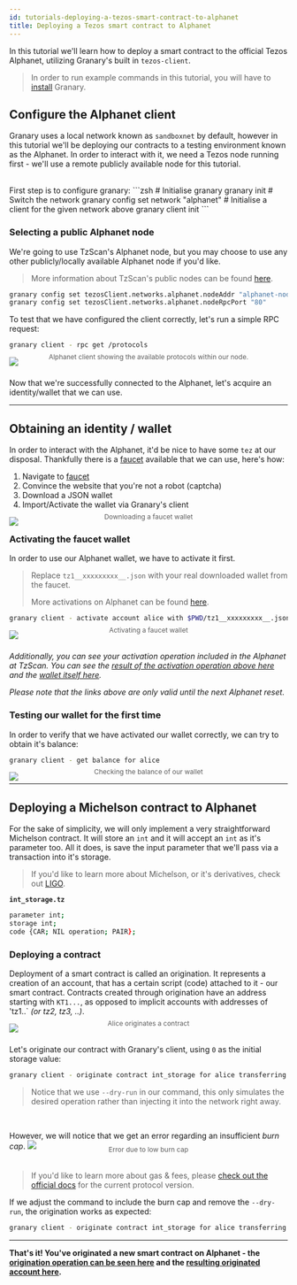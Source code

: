 ```yaml
---
id: tutorials-deploying-a-tezos-smart-contract-to-alphanet
title: Deploying a Tezos smart contract to Alphanet
---
```


In this tutorial we'll learn how to deploy a smart contract to the official Tezos Alphanet, utilizing Granary's built in `tezos-client`.

> In order to run example commands in this tutorial, you will have to [install](getting-started-install.md) Granary.

## Configure the Alphanet client

Granary uses a local network known as `sandboxnet` by default, however in this tutorial we'll be deploying our contracts to a testing environment known as the Alphanet. In order to interact with it, we need a Tezos node running first - we'll use a remote publicly available node for this tutorial.

<br/>
First step is to configure granary:
```zsh
# Initialise granary
granary init
# Switch the network
granary config set network "alphanet"
# Initialise a client for the given network above
granary client init
```

### Selecting a public Alphanet node

We're going to use TzScan's Alphanet node, but you may choose to use any other publicly/locally available Alphanet node if you'd like.

> More information about TzScan's public nodes can be found [here](https://mainnet-node.tzscan.io).

```zsh
granary config set tezosClient.networks.alphanet.nodeAddr "alphanet-node.tzscan.io"
granary config set tezosClient.networks.alphanet.nodeRpcPort "80"
```

To test that we have configured the client correctly, let's run a simple RPC request:

```zsh
granary client - rpc get /protocols
```

<img src="/granary/img/tutorials/deploy-a-tezos-smart-contract-to-alphanet/rpc-get-protocols.png" />
<div style="opacity: 0.7; text-align: center; font-size: 12px; margin-top:-24px;">
Alphanet client showing the available protocols within our node.
</div>

<br/>

Now that we're successfully connected to the Alphanet, let's acquire an identity/wallet that we can use.

---

## Obtaining an identity / wallet

In order to interact with the Alphanet, it'd be nice to have some `tez` at our disposal. Thankfully there is a [faucet](https://faucet.tzalpha.net) available that we can use, here's how:

1. Navigate to [faucet](https://faucet.tzalpha.net)
2. Convince the website that you're not a robot (captcha)
3. Download a JSON wallet
4. Import/Activate the wallet via Granary's client

<img src="/granary/img/tutorials/deploy-a-tezos-smart-contract-to-alphanet/faucet.png" />
<div style="opacity: 0.7; text-align: center; font-size: 12px; margin-top:-24px;">
Downloading a faucet wallet
</div>

### Activating the faucet wallet

In order to use our Alphanet wallet, we have to activate it first.

> Replace `tz1__xxxxxxxxx__.json` with your real downloaded wallet from the faucet.
>
> More activations on Alphanet can be found [here](https://tezos.gitlab.io/alphanet/introduction/howtouse.html#get-free-tez).

```zsh
granary client - activate account alice with $PWD/tz1__xxxxxxxxx__.json
```

<img src="/granary/img/tutorials/deploy-a-tezos-smart-contract-to-alphanet/activate-the-wallet.png" />
<div style="opacity: 0.7; text-align: center; font-size: 12px; margin-top:-24px;">
Activating a faucet wallet
</div>
<br/>

<i>Additionally, you can see your activation operation included in the Alphanet at TzScan. You can see the [result of the activation operation above here](https://alphanet.tzscan.io/opV7vLCTsA82ByP5bCWZd6aMQ9SLCCxgvjaHCmsNf3x1YdycEP6) and the [wallet itself here](https://alphanet.tzscan.io/tz1iEg64GNrg2dni4BbLengagYBA9p5r3W4i).</i>

<i>Please note that the links above are only valid until the next Alphanet reset.</i>

### Testing our wallet for the first time
In order to verify that we have activated our wallet correctly, we can try to obtain it's balance:

```zsh
granary client - get balance for alice
```

<img src="/granary/img/tutorials/deploy-a-tezos-smart-contract-to-alphanet/balance.png" />
<div style="opacity: 0.7; text-align: center; font-size: 12px; margin-top:-24px;">
Checking the balance of our wallet
</div>

---

## Deploying a Michelson contract to Alphanet

For the sake of simplicity, we will only implement a very straightforward Michelson contract. It will store an `int` and it will accept an `int` as it's parameter too. All it does, is save the input parameter that we'll pass via a transaction into it's storage.

> If you'd like to learn more about Michelson, or it's derivatives, check out [LIGO](https://ligolang.org).

**`int_storage.tz`**
```zsh
parameter int;
storage int;
code {CAR; NIL operation; PAIR};
```

### Deploying a contract

Deployment of a smart contract is called an origination. It represents a creation of an account, that has a certain script (code) attached to it - our smart contract. Contracts created through origination have an address starting with `KT1...`, as opposed to implicit accounts with addresses of 'tz1..` *(or tz2, tz3, ..)*.

<img src="/granary/img/tutorials/deploy-a-tezos-smart-contract-to-alphanet/originate.png" />
<div style="opacity: 0.7; text-align: center; font-size: 12px; margin-top:-24px;">
Alice originates a contract
</div>
<br/>

Let's originate our contract with Granary's client, using `0` as the initial storage value:

```zsh
granary client - originate contract int_storage for alice transferring 0 from alice running $PWD/int_storage.tz --init 0 --dry-run
```
> Notice that we use `--dry-run` in our command, this only simulates the desired operation rather than injecting it into the network right away.

<br/>


However, we will notice that we get an error regarding an insufficient *burn cap*. 
<img src="/granary/img/tutorials/deploy-a-tezos-smart-contract-to-alphanet/burn-fee.png" />
<div style="opacity: 0.7; text-align: center; font-size: 12px; margin-top:-24px;">
Error due to low burn cap
</div>
<br/>

> If you'd like to learn more about gas & fees, please [check out the official docs](https://tezos.gitlab.io/master/protocols/004_Pt24m4xi.html?highlight=burn%20fee#gas-and-fees) for the current protocol version.

If we adjust the command to include the burn cap and remove the `--dry-run`, the origination works as expected:

```zsh
granary client - originate contract int_storage for alice transferring 0 from alice running $PWD/int_storage.tz --init 0 --burn-cap 0.295
```

---

**That's it! You've originated a new smart contract on Alphanet - the [origination operation can be seen here](https://alphanet.tzscan.io/oosGGS98QMoVVPgXnkUKowp1ggrFVtvVB9QtxrwiEgA3iPBXPQv?default=origination) and the [resulting originated account here](https://alphanet.tzscan.io/KT1JfYDaNGwxVZB36SqeydVdBCVh6EVu93bP).**


